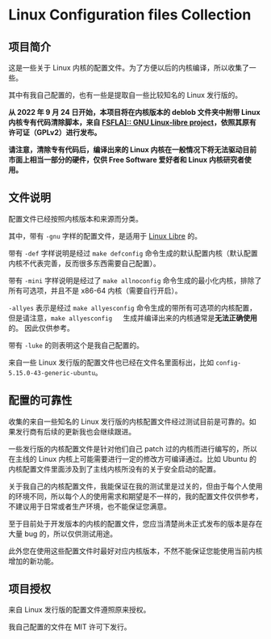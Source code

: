 # Linux Configuration files Collection

## 项目简介

这是一些关于 Linux 内核的配置文件。为了方便以后的内核编译，所以收集了一些。

其中有我自己配置的，也有一些是提取自一些比较知名的 Linux 发行版的。



**从 2022 年 9 月 24 日开始，本项目将在内核版本的 deblob 文件夹中附带 Linux 内核专有代码清除脚本，来自 [FSFLA\]:: GNU Linux-libre project](http://www.fsfla.org/ikiwiki/selibre/linux-libre/)，依照其原有许可证（GPLv2）进行发布。**

**请注意，清除专有代码后，编译出来的 Linux 内核在一般情况下将无法驱动目前市面上相当一部分的硬件，仅供 Free Software 爱好者和 Linux 内核研究者使用。**



## 文件说明

配置文件已经按照内核版本和来源而分类。

其中，带有 `-gnu` 字样的配置文件，是适用于 [Linux Libre](https://en.wikipedia.org/wiki/Linux-libre) 的。

带有 `-def` 字样说明是经过 `make defconfig` 命令生成的默认配置内核（默认配置内核不代表完善，反而很多东西需要自己配置）。

带有 `-mini` 字样说明是经过了 `make allnoconfig` 命令生成的最小化内核，排除了所有可选项，并且不是 x86-64 内核（需要自行开启）。

`-allyes` 表示是经过 `make allyesconfig` 命令生成的带所有可选项的内核配置，但是请注意，`make allyesconfig   `生成并编译出来的内核通常是**无法正确使用**的。 因此仅供参考。

带有 `-luke` 的则表明这个是我自己配置的。

来自一些 Linux 发行版的配置文件也已经在文件名里面标出，比如 `config-5.15.0-43-generic-ubuntu`。



## 配置的可靠性

收集的来自一些知名的 Linux 发行版的内核配置文件经过测试目前是可靠的。如果发行商有后续的更新我也会继续跟进。

一些发行版的内核配置文件是针对他们自己 patch 过的内核而进行编写的，所以在主线的 Linux 内核上可能需要进行一定的修改方可编译通过。比如 Ubuntu 的内核配置文件里面涉及到了主线内核所没有的关于安全启动的配置。

关于我自己的内核配置文件，我能保证在我的测试里是过关的，但由于每个人使用的环境不同，所以每个人的使用需求和期望是不一样的，我的配置文件仅供参考，不建议用于日常或者生产环境，也不能保证您满意。

至于目前处于开发版本的内核的配置文件，您应当清楚尚未正式发布的版本是存在大量 bug 的，所以仅供测试用途。

此外您在使用这些配置文件时最好对应内核版本，不然不能保证您能使用当前内核增加的新功能。



## 项目授权

来自 Linux 发行版的配置文件遵照原来授权。

我自己配置的文件在 MIT 许可下发行。







